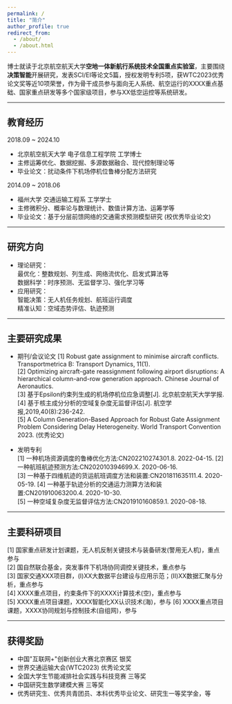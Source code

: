 ```yaml
---
permalink: /
title: "简介"
author_profile: true
redirect_from: 
  - /about/
  - /about.html
---
```


博士就读于北京航空航天大学**空地一体新航行系统技术全国重点实验室**，主要围绕**决策智能**开展研究，发表SCI/EI等论文5篇，授权发明专利5项，获WTC2023优秀论文奖等近10项荣誉，作为骨干成员参与面向无人系统、航空运行的XXXX重点基础、国家重点研发等多个国家级项目，参与XX低空运控等系统研发。

---
## 教育经历  
2018.09 ~ 2024.10     
- 北京航空航天大学 电子信息工程学院  工学博士  
- 主修运筹优化、数据挖掘、多源数据融合、现代控制理论等  
- 毕业论文：扰动条件下机场停机位鲁棒分配方法研究   


2014.09 ~ 2018.06 
- 福州大学 交通运输工程系  工学学士 
- 主修微积分、概率论与数理统计、数值计算方法、运筹学等  
- 毕业论文：基于分层前馈网络的交通需求预测模型研究 (校优秀毕业论文)   

---
## 研究方向  
- 理论研究：  
    最优化：整数规划、列生成、网络流优化、启发式算法等  
    数据科学：时序预测、无监督学习、强化学习等  
- 应用研究：  
    智能决策：无人机任务规划、航班运行调度  
    精准认知：空域态势评估、轨迹预测  

---
## 主要研究成果
- 期刊/会议论文 
[1] Robust gate assignment to minimise aircraft conflicts. Transportmetrica B: Transport Dynamics, 11(1).  
[2] Optimizing aircraft-gate reassignment following airport disruptions: A hierarchical column-and-row generation approach. Chinese Journal of Aeronautics.  
[3] 基于Epsilon约束列生成的机场停机位应急调整[J]. 北京航空航天大学学报.  
[4] 基于核主成分分析的空域复杂度无监督评估[J]. 航空学报,2019,40(8):236-242.   
[5] A Column Generation-Based Approach for Robust Gate Assignment Problem Considering Delay Heterogeneity. World Transport Convention 2023. (优秀论文)  

- 发明专利  
[1] 一种机场资源调度的鲁棒优化方法:CN202210274301.8. 2022-04-15. 
[2] 一种航班航迹预测方法:CN202010394699.X. 2020-06-16.  
[3] 一种基于四维航迹的货运航班调度方法和装置:CN201811635111.4. 2020-05-19. 
[4] 一种基于轨迹分析的交通运力测算方法和装置:CN201910063200.4. 2020-10-30.  
[5] 一种空域复杂度无监督评估方法:CN201910160859.1. 2020-08-18. 

---
## 主要科研项目
[1] 国家重点研发计划课题，无人机反制关键技术与装备研发(警用无人机)，重点参与  
[2] 国自然联合基金，突发事件下机场协同调控关键技术，重点参与  
[3] 国家交通XXX项目群，(I)XX大数据平台建设与应用示范；(II)XX数据汇聚与分析，重点参与  
[4] XXXX重点项目，约束条件下的XXXX计算技术(空)，重点参与   
[5] XXXX重点项目课题，XXXX智能化XX认识技术(海)，参与 
[6] XXXX重点项目课题，XXXX协同规划与控制技术(自组网)，参与 


---
## 获得奖励
- 中国"互联网+"创新创业大赛北京赛区 银奖  
- 世界交通运输大会(WTC2023) 优秀论文奖  
- 全国大学生节能减排社会实践与科技竞赛 三等奖  
- 中国研究生数学建模大赛 三等奖  
- 优秀研究生、优秀共青团员、本科优秀毕业论文、研究生一等奖学金，等 
